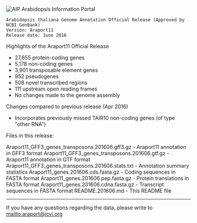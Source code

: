 ![AIP][1]
Arabidopsis Information Portal

```
Arabidopsis thaliana Genome Annotation Official Release (Approved by NCBI GenBank)
Version: Araport11
Release date: June 2016
```

Highlights of the Araport11 Official Release

* 27,655 protein-coding genes
* 5,178 non-coding genes
* 3,901 transposable element genes
* 952 pseudogenes
* 508 novel transcribed regions
* 111 upstream open reading frames
* No changes made to the genome assembly

Changes compared to previous release (Apr 2016)

* Incorporates previously missed TAIR10 non-coding genes (of type "other RNA")

Files in this release:

Araport11_GFF3_genes_transposons.201606.gff3.gz   - Araport11 annotation in GFF3 format
Araport11_GFF3_genes_transposons.201606.gtf.gz    - Araport11 annotation in GTF format
Araport11_GFF3_genes_transposons.201606.stats.txt - Annotation summary statistics
Araport11_genes.201606.cds.fasta.gz               - Coding sequences in FASTA format
Araport11_genes.201606.pep.fasta.gz               - Protein translations in FASTA format
Araport11_genes.201606.cdna.fasta.gz              - Transcript sequences in FASTA format
README.201606.md                                  - This README file


* * *

If you have any questions regarding the data, please write to <mailto:araport@jcvi.org>

[1]: http://bit.ly/aip-logo
